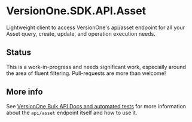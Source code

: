 # VersionOne.SDK.API.Asset

Lightweight client to access VersionOne's api/asset endpoint for all your Asset query, create, update, and operation execution needs.

## Status
This is a work-in-progress and needs significant work, especially around the area of fluent filtering. Pull-requests are more than welcome!

## More info
See [VersionOne Bulk API Docs and automated tests](https://github.com/versionone/asset_api_tests/tree/master/docs) for more information about the 
`api/asset` endpoint itself and how to use it.
